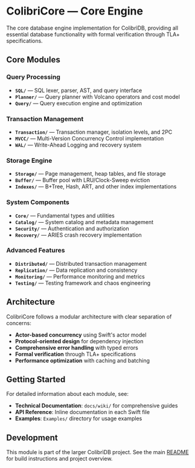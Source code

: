 # ColibriCore — Core Engine

The core database engine implementation for ColibrìDB, providing all essential database functionality with formal verification through TLA+ specifications.

## Core Modules

### Query Processing
- **`SQL/`** — SQL lexer, parser, AST, and query interface
- **`Planner/`** — Query planner with Volcano operators and cost model
- **`Query/`** — Query execution engine and optimization

### Transaction Management
- **`Transaction/`** — Transaction manager, isolation levels, and 2PC
- **`MVCC/`** — Multi-Version Concurrency Control implementation
- **`WAL/`** — Write-Ahead Logging and recovery system

### Storage Engine
- **`Storage/`** — Page management, heap tables, and file storage
- **`Buffer/`** — Buffer pool with LRU/Clock-Sweep eviction
- **`Indexes/`** — B+Tree, Hash, ART, and other index implementations

### System Components
- **`Core/`** — Fundamental types and utilities
- **`Catalog/`** — System catalog and metadata management
- **`Security/`** — Authentication and authorization
- **`Recovery/`** — ARIES crash recovery implementation

### Advanced Features
- **`Distributed/`** — Distributed transaction management
- **`Replication/`** — Data replication and consistency
- **`Monitoring/`** — Performance monitoring and metrics
- **`Testing/`** — Testing framework and chaos engineering

## Architecture

ColibriCore follows a modular architecture with clear separation of concerns:

- **Actor-based concurrency** using Swift's actor model
- **Protocol-oriented design** for dependency injection
- **Comprehensive error handling** with typed errors
- **Formal verification** through TLA+ specifications
- **Performance optimization** with caching and batching

## Getting Started

For detailed information about each module, see:
- **Technical Documentation**: `docs/wiki/` for comprehensive guides
- **API Reference**: Inline documentation in each Swift file
- **Examples**: `Examples/` directory for usage examples

## Development

This module is part of the larger ColibrìDB project. See the main [README](../README.md) for build instructions and project overview.

